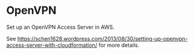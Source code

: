 # OpenVPN
Set up an OpenVPN Access Server in AWS.

See
https://schen1628.wordpress.com/2013/08/30/setting-up-openvpn-access-server-with-cloudformation/ for more details.
